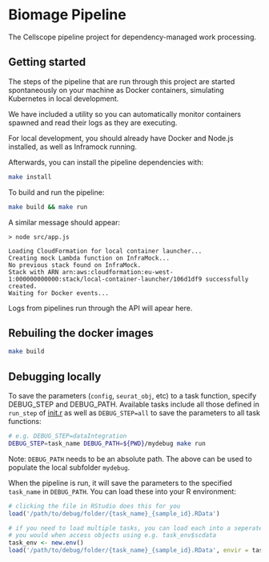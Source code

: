 # Biomage Pipeline

The Cellscope pipeline project for dependency-managed work processing.

## Getting started

The steps of the pipeline that are run through this project are started
spontaneously on your machine as Docker containers, simulating Kubernetes
in local development.

We have included a utility so you can automatically monitor containers spawned
and read their logs as they are executing.

For local development, you should already have Docker and Node.js installed, as well as
Inframock running.

Afterwards, you can install the pipeline dependencies with:

```bash
make install
```

To build and run the pipeline:

```bash
make build && make run
```

A similar message should appear:

```
> node src/app.js

Loading CloudFormation for local container launcher...
Creating mock Lambda function on InfraMock...
No previous stack found on InfraMock.
Stack with ARN arn:aws:cloudformation:eu-west-1:000000000000:stack/local-container-launcher/106d1df9 successfully created.
Waiting for Docker events...
```

Logs from pipelines run through the API will apear here.

## Rebuiling the docker images

```bash
make build
```

## Debugging locally
To save the parameters (`config`, `seurat_obj`, etc) to a task function, specify DEBUG_STEP and DEBUG_PATH.
Available tasks include all those defined in `run_step` of  [init.r](pipeline-runner/src/init.r) as well as `DEBUG_STEP=all` 
to save the parameters to all task functions:

```bash
# e.g. DEBUG_STEP=dataIntegration
DEBUG_STEP=task_name DEBUG_PATH=${PWD}/mydebug make run
```
Note: `DEBUG_PATH` needs to be an absolute path. The above can be used to populate the local subfolder `mydebug`.

When the pipeline is run, it will save the parameters to the specified `task_name` in `DEBUG_PATH`. You
can load these into your R environment:

```R
# clicking the file in RStudio does this for you
load('/path/to/debug/folder/{task_name}_{sample_id}.RData')

# if you need to load multiple tasks, you can load each into a seperate environment
# you would when access objects using e.g. task_env$scdata
task_env <- new.env()
load('/path/to/debug/folder/{task_name}_{sample_id}.RData', envir = task_env)
```

